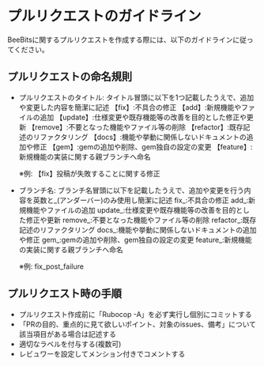 # プルリクエストのガイドライン

BeeBitsに関するプルリクエストを作成する際には、以下のガイドラインに従ってください。

## プルリクエストの命名規則

- プルリクエストのタイトル: タイトル冒頭に以下を1つ記載したうえで、追加や変更した内容を簡潔に記述
    【fix】:不具合の修正
    【add】:新規機能やファイルの追加
    【update】:仕様変更や既存機能等の改善を目的とした修正や更新
    【remove】:不要となった機能やファイル等の削除
    【refactor】:既存記述のリファクタリング
    【docs】:機能や挙動に関係しないドキュメントの追加や修正
    【gem】:gemの追加や削除、gem独自の設定の変更
    【feature】:新規機能の実装に関する親ブランチへ命名

    ※例: 【fix】投稿が失敗することに関する修正


- ブランチ名: ブランチ名冒頭に以下を記載したうえで、追加や変更を行う内容を英数と_(アンダーバー)のみ使用し簡潔に記述
    fix_:不具合の修正
    add_:新規機能やファイルの追加
    update_:仕様変更や既存機能等の改善を目的とした修正や更新
    remove_:不要となった機能やファイル等の削除
    refactor_:既存記述のリファクタリング
    docs_:機能や挙動に関係しないドキュメントの追加や修正
    gem_:gemの追加や削除、gem独自の設定の変更
    feature_:新規機能の実装に関する親ブランチへ命名

    ※例: fix_post_failure


## プルリクエスト時の手順
  - プルリクエスト作成前に「Rubocop -A」を必ず実行し個別にコミットする
  - 「PRの目的、重点的に見て欲しいポイント、対象のissues、備考」について該当項目がある場合は記述する
  - 適切なラベルを付与する(複数可)
  - レビュワーを設定してメンション付きでコメントする



